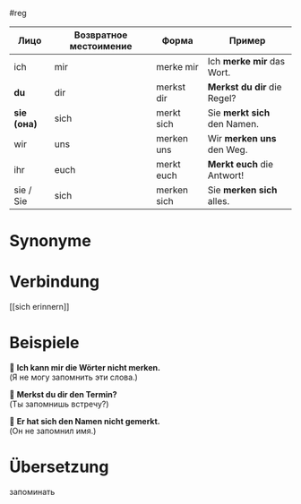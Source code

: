 #reg

| Лицо          | Возвратное местоимение | Форма       | Пример                        |
| ------------- | ---------------------- | ----------- | ----------------------------- |
| ich           | mir                    | merke mir   | Ich **merke mir** das Wort.   |
| **du**        | dir                    | merkst dir  | **Merkst du dir** die Regel?  |
| **sie (она)** | sich                   | merkt sich  | Sie **merkt sich** den Namen. |
| wir           | uns                    | merken uns  | Wir **merken uns** den Weg.   |
| ihr           | euch                   | merkt euch  | **Merkt euch** die Antwort!   |
| sie / Sie     | sich                   | merken sich | Sie **merken sich** alles.    |
# Synonyme

# Verbindung 
[[sich erinnern]]
# Beispiele
🔹 **Ich kann mir die Wörter nicht merken.**  
(Я не могу запомнить эти слова.)

🔹 **Merkst du dir den Termin?**  
(Ты запомнишь встречу?)

🔹 **Er hat sich den Namen nicht gemerkt.**  
(Он не запомнил имя.)
# Übersetzung
запоминать